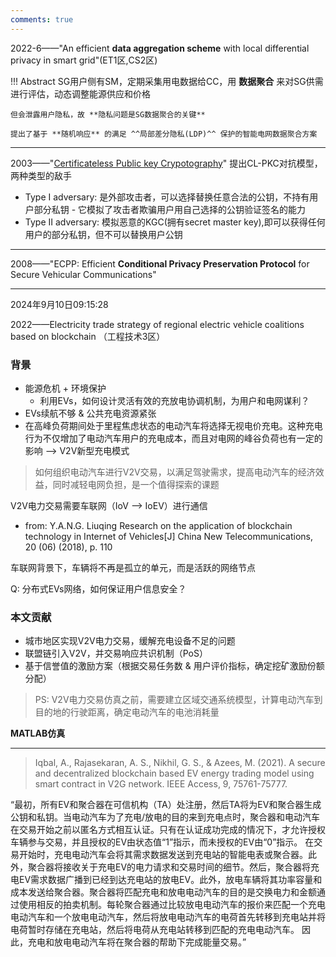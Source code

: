 ```yaml
---
comments: true
---
```


2022-6——"An efficient **data aggregation scheme** with local differential privacy in smart grid"(ET1区,CS2区)

!!! Abstract
    SG用户侧有SM，定期采集用电数据给CC，用 **数据聚合** 来对SG供需进行评估，动态调整能源供应和价格

    但会泄露用户隐私，故 **隐私问题是SG数据聚合的关键**

    提出了基于 **随机响应** 的满足 ^^局部差分隐私(LDP)^^ 保护的智能电网数据聚合方案

----

2003——"[Certificateless Public key Crypotography](https://eprint.iacr.org/2003/126.pdf)" 提出CL-PKC对抗模型，两种类型的敌手

- Type I adversary: 是外部攻击者，可以选择替换任意合法的公钥，不持有用户部分私钥
      - 它模拟了攻击者欺骗用户用自己选择的公钥验证签名的能力
- Type II adversary: 模拟恶意的KGC(拥有secret master key),即可以获得任何用户的部分私钥，但不可以替换用户公钥 


-----

2008——"ECPP: Efficient **Conditional Privacy Preservation Protocol** for Secure Vehicular Communications"



-----

2024年9月10日09:15:28

2022——Electricity trade strategy of regional electric vehicle coalitions based on blockchain （工程技术3区）

### 背景

- 能源危机 + 环境保护
    * 利用EVs，如何设计灵活有效的充放电协调机制，为用户和电网谋利？
- EVs续航不够 & 公共充电资源紧张
- 在高峰负荷期间处于里程焦虑状态的电动汽车将选择无视电价充电。这种充电行为不仅增加了电动汽车用户的充电成本，而且对电网的峰谷负荷也有一定的影响 --> V2V新型充电模式

> 如何组织电动汽车进行V2V交易，以满足驾驶需求，提高电动汽车的经济效益，同时减轻电网负担，是一个值得探索的课题

V2V电力交易需要车联网（IoV --> IoEV）进行通信

- from: Y.A.N.G. Liuqing Research on the application of blockchain technology in Internet of Vehicles[J] China New Telecommunications, 20 (06) (2018), p. 110

车联网背景下，车辆将不再是孤立的单元，而是活跃的网络节点

Q: 分布式EVs网络，如何保证用户信息安全？

### 本文贡献

- 城市地区实现V2V电力交易，缓解充电设备不足的问题
- 联盟链引入V2V，并交易响应共识机制（PoS）
- 基于信誉值的激励方案（根据交易任务数 & 用户评价指标，确定挖矿激励份额分配）

> PS: V2V电力交易仿真之前，需要建立区域交通系统模型，计算电动汽车到目的地的行驶距离，确定电动汽车的电池消耗量

**MATLAB仿真**

----



> Iqbal, A., Rajasekaran, A. S., Nikhil, G. S., & Azees, M. (2021). A secure and decentralized blockchain based EV energy trading model using smart contract in V2G network. IEEE Access, 9, 75761-75777.

“最初，所有EV和聚合器在可信机构（TA）处注册，然后TA将为EV和聚合器生成公钥和私钥。当电动汽车为了充电/放电的目的来到充电点时，聚合器和电动汽车在交易开始之前以匿名方式相互认证。只有在认证成功完成的情况下，才允许授权车辆参与交易，并且授权的EV由状态值“1”指示，而未授权的EV由“0”指示。 在交易开始时，充电电动汽车会将其需求数据发送到充电站的智能电表或聚合器。此外，聚合器将接收关于充电EV的电力请求和交易时间的细节。然后，聚合器将充电EV需求数据广播到已经到达充电站的放电EV。此外，放电车辆将其功率容量和成本发送给聚合器。聚合器将匹配充电和放电电动汽车的目的是交换电力和金额通过使用相反的拍卖机制。每轮聚合器通过比较放电电动汽车的报价来匹配一个充电电动汽车和一个放电电动汽车，然后将放电电动汽车的电荷首先转移到充电站并将电荷暂时存储在充电站，然后将电荷从充电站转移到匹配的充电电动汽车。 因此，充电和放电电动汽车将在聚合器的帮助下完成能量交易。”
